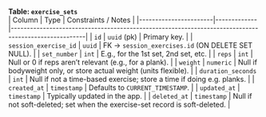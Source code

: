 **Table: `exercise_sets`**  
| Column                | Type         | Constraints / Notes                                                                                 |
|-----------------------|------------- |-----------------------------------------------------------------------------------------------------|
| `id`                  | `uuid` (pk)  | Primary key.                                                                                        |
| `session_exercise_id` | `uuid`       | FK -> `session_exercises.id` (ON DELETE SET NULL).                                                  |
| `set_number`          | `int`        | E.g., for the 1st set, 2nd set, etc.                                                                |
| `reps`                | `int`        | Null or 0 if reps aren’t relevant (e.g., for a plank).                                              |
| `weight`              | `numeric`    | Null if bodyweight only, or store actual weight (units flexible).                                    |
| `duration_seconds`    | `int`        | Null if not a time-based exercise; store a time if doing e.g. planks.                                |
| `created_at`          | `timestamp`  | Defaults to `CURRENT_TIMESTAMP`.                                                                    |
| `updated_at`          | `timestamp`  | Typically updated in the app.                                                                       |
| `deleted_at`          | `timestamp`  | Null if not soft-deleted; set when the exercise-set record is soft-deleted.                          |